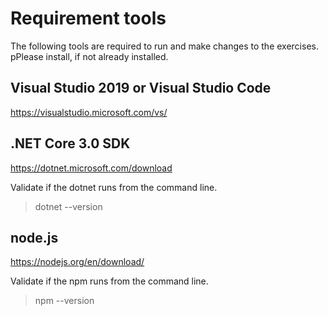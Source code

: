 # Requirement tools 

The following tools are required to run and make changes to the exercises. pPlease install, if not already installed.

## Visual Studio 2019 or Visual Studio Code

https://visualstudio.microsoft.com/vs/

## .NET Core 3.0 SDK

https://dotnet.microsoft.com/download

Validate if the dotnet runs from the command line.

> dotnet --version

## node.js

https://nodejs.org/en/download/

Validate if the npm runs from the command line.

> npm --version